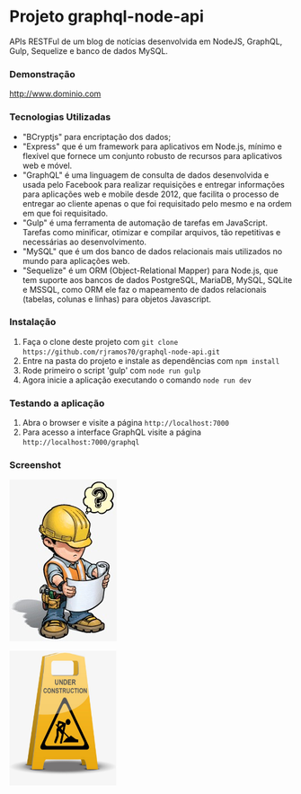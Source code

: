 Projeto graphql-node-api
========================

APIs RESTFul de um blog de notícias desenvolvida em NodeJS, GraphQL, Gulp, Sequelize e banco de dados MySQL.


### Demonstração

http://www.dominio.com


### Tecnologias Utilizadas

  - "BCryptjs" para encriptação dos dados; 
  - "Express" que é um framework para aplicativos em Node.js, mínimo e flexível que fornece um conjunto robusto de recursos para aplicativos web e móvel. 
  - "GraphQL" é uma linguagem de consulta de dados desenvolvida e usada pelo Facebook para realizar requisições e entregar informações para aplicações web e mobile desde 2012, que facilita o processo de entregar ao cliente apenas o que foi requisitado pelo mesmo e na ordem em que foi requisitado. 
  - "Gulp" é uma ferramenta de automação de tarefas em JavaScript. Tarefas como minificar, otimizar e compilar arquivos, tão repetitivas e necessárias ao desenvolvimento. 
  - "MySQL" que é um dos banco de dados relacionais mais utilizados no mundo para aplicações web. 
  - "Sequelize" é um ORM (Object-Relational Mapper) para Node.js, que tem suporte aos bancos de dados PostgreSQL, MariaDB, MySQL, SQLite e MSSQL, como ORM ele faz o mapeamento de dados relacionais (tabelas, colunas e linhas) para objetos Javascript.
 

### Instalação

1. Faça o clone deste projeto com `git clone https://github.com/rjramos70/graphql-node-api.git`
2. Entre na pasta do projeto e instale as dependências com `npm install`
3. Rode primeiro o script 'gulp' com `node run gulp`
4. Agora inicie a aplicação executando o comando `node run dev`


### Testando a aplicação

1. Abra o browser e visite a página `http://localhost:7000`
2. Para acesso a interface GraphQL visite a página `http://localhost:7000/graphql`

### Screenshot

![screenshot](https://github.com/rjramos70/graphql-node-api/blob/master/images/under_cosntruction_1.jpg)
 
<p align="left">
  <img src="https://github.com/rjramos70/graphql-node-api/blob/master/images/under_cosntruction_2.jpg" width="190" height="240" title="Print da interface do GraphQL">
</p>